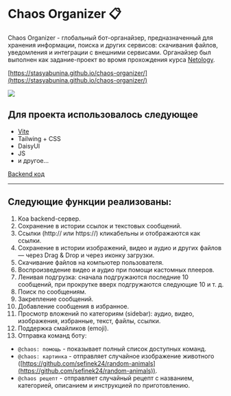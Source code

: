 # Chaos Organizer 📋

Chaos Organizer - глобальный бот-органайзер, предназначенный для хранения информации, поиска и других сервисов: скачивания файлов, уведомления и интеграции с внешними сервисами.
Органайзер был выполнен как задание-проект во вромя прохождения курса [Netology](https://netology.ru/).

[https://stasyabunina.github.io/chaos-organizer/](https://stasyabunina.github.io/chaos-organizer/)

![](chaos-organizer.gif)

## Для проекта использовалось следующее
+ [Vite](https://vitejs.dev/) 
+ Tailwing + CSS
+ DaisyUI
+ JS
+ и другое...

[Backend код](https://github.com/stasyabunina/chaos-organizer_backend)

---

## Следующие функции реализованы:

1. Koa backend-сервер.
2. Сохранение в истории ссылок и текстовых сообщений.
3. Ссылки (http:// или https://) кликабельны и отображаются как ссылки.
4. Сохранение в истории изображений, видео и аудио и других файлов — через Drag & Drop и через иконку загрузки.
5. Скачивание файлов на компьютер пользователя.
6. Воспроизведение видео и аудио при помощи кастомных плееров.
7. Ленивая подгрузка: сначала подгружаются последние 10 сообщений, при прокрутке вверх подгружаются следующие 10 и т. д.
8. Поиск по сообщениям.
9. Закрепление сообщений.
10. Добавление сообщения в избранное.
11. Просмотр вложений по категориям (sidebar): аудио, видео, изображения, избранные, текст, файлы, ссылки.
12. Поддержка смайликов (emoji).
13. Отправка команд боту:
  * `@chaos: помощь` - показывает полный список доступных команд.
  * `@chaos: картинка` - отправляет случайное изображение животного ([https://github.com/sefinek24/random-animals](https://github.com/sefinek24/random-animals)).
  * `@chaos рецепт` - отправляет случайный рецепт с названием, категорией, описанием и инструкцией по приготовлению.
  

